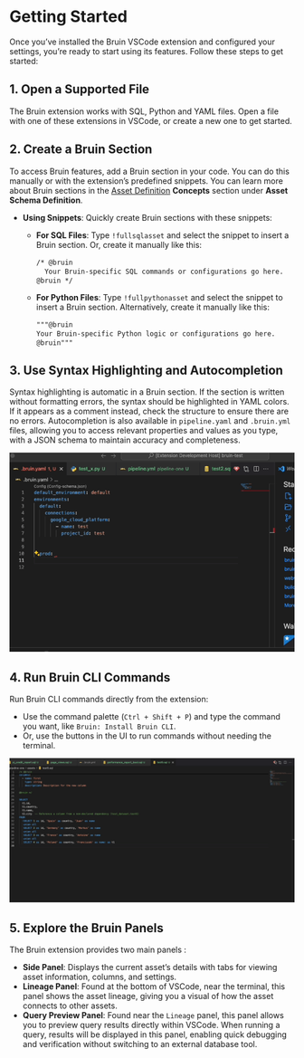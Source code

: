 # Getting Started

Once you’ve installed the Bruin VSCode extension and configured your settings, you’re ready to start using its features. Follow these steps to get started:

## 1. Open a Supported File

The Bruin extension works with SQL, Python and YAML files. Open a file with one of these extensions in VSCode, or create a new one to get started.

## 2. Create a Bruin Section

To access Bruin features, add a Bruin section in your code. You can do this manually or with the extension’s predefined snippets. You can learn more about Bruin sections in the [Asset Definition](../getting-started/concepts.md) **Concepts** section under **Asset Schema Definition**.

- **Using Snippets**: Quickly create Bruin sections with these snippets:
  - **For SQL Files**: Type `!fullsqlasset` and select the snippet to insert a Bruin section. Or, create it manually like this:
    ```bruin-sql
    /* @bruin
      Your Bruin-specific SQL commands or configurations go here.
    @bruin */
    ```

  - **For Python Files**: Type `!fullpythonasset` and select the snippet to insert a Bruin section. Alternatively, create it manually like this:
    ```bruin-python
    """@bruin
    Your Bruin-specific Python logic or configurations go here.
    @bruin"""
    ```

## 3. Use Syntax Highlighting and Autocompletion

Syntax highlighting is automatic in a Bruin section. If the section is written without formatting errors, the syntax should be highlighted in YAML colors. If it appears as a comment instead, check the structure to ensure there are no errors. Autocompletion is also available in `pipeline.yaml` and `.bruin.yml` files, allowing you to access relevant properties and values as you type, with a JSON schema to maintain accuracy and completeness.

![Bruin Autocomplete](../public/vscode-extension/snippets/autocomplete-postgres.gif)

## 4. Run Bruin CLI Commands

Run Bruin CLI commands directly from the extension:

- Use the command palette (`Ctrl + Shift + P`) and type the command you want, like `Bruin: Install Bruin CLI`.
- Or, use the buttons in the UI to run commands without needing the terminal.

![Bruin Action Buttons](../public/vscode-extension/render-asset.gif)

## 5. Explore the Bruin Panels

The Bruin extension provides two main panels :

- **Side Panel**: Displays the current asset’s details with tabs for viewing asset information, columns, and settings.
- **Lineage Panel**: Found at the bottom of VSCode, near the terminal, this panel shows the asset lineage, giving you a visual of how the asset connects to other assets.
- **Query Preview Panel**: Found near the `Lineage` panel, this panel allows you to preview query results directly within VSCode. When running a query, results will be displayed in this panel, enabling quick debugging and verification without switching to an external database tool.

